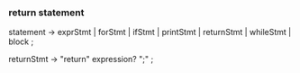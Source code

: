 ### return statement

statement      → exprStmt | forStmt | ifStmt | printStmt | returnStmt | whileStmt | block ;

returnStmt     → "return" expression? ";" ;